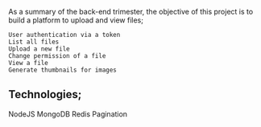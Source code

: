 As a summary of the back-end trimester, the objective of this project is to build a platform to upload and view files;

    User authentication via a token
    List all files
    Upload a new file
    Change permission of a file
    View a file
    Generate thumbnails for images
## Technologies;
NodeJS
MongoDB
Redis
Pagination
